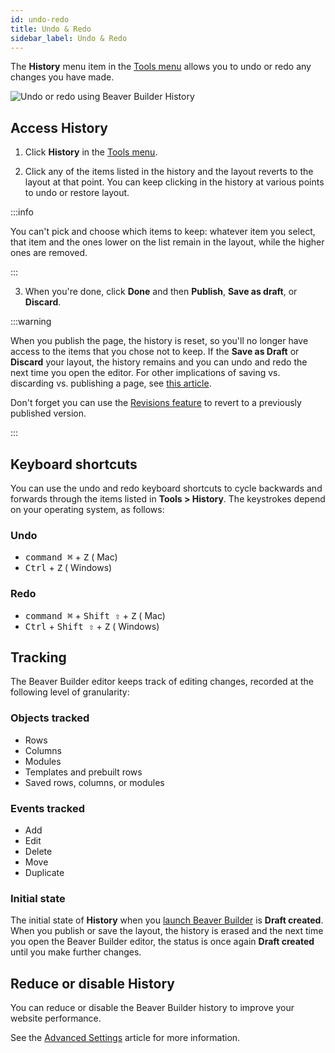 ```yaml
---
id: undo-redo
title: Undo & Redo
sidebar_label: Undo & Redo
---
```


The **History** menu item in the [Tools menu](user-interface/tools-menu.md) allows you to undo or redo any changes you have made.

![Undo or redo using Beaver Builder History](/img/beaver-builder/editor-basics--undo-redo--1.jpg)

## Access History

1. Click **History** in the [Tools menu](user-interface/tools-menu.md).

2. Click any of the items listed in the history and the layout reverts to the layout at that point.
   You can keep clicking in the history at various points to undo or restore layout.

:::info

You can't pick and choose which items to keep: whatever item you select, that item and the ones lower on the list remain in the layout, while the higher ones are removed.

:::

3. When you're done, click **Done** and then **Publish**, **Save as draft**, or **Discard**.

:::warning

When you publish the page, the history is reset, so you'll no
longer have access to the items that you chose not to keep. If the **Save as
Draft** or **Discard** your layout, the history remains and you can undo and
redo the next time you open the editor. For other implications of saving vs.
discarding vs. publishing a page, see [this article](user-interface/top-bar.md#done-button).

Don't forget you can use the [Revisions feature](user-interface/tools-menu.md/#revisions) to revert to a previously published version.

:::

## Keyboard shortcuts

You can use the undo and redo keyboard shortcuts to cycle backwards and
forwards through the items listed in **Tools > History**. The keystrokes
depend on your operating system, as follows:

### Undo

- <kbd>command ⌘</kbd> + <kbd>Z</kbd> (<i className="fab fa-apple"></i> Mac)
- <kbd>Ctrl</kbd> + <kbd>Z</kbd> (<i className="fab fa-windows"></i> Windows)

### Redo

- <kbd>command ⌘</kbd> + <kbd>Shift ⇧</kbd> + <kbd>Z</kbd> (<i className="fab fa-apple"></i> Mac)
- <kbd>Ctrl</kbd> + <kbd>Shift ⇧</kbd> + <kbd>Z</kbd> (<i className="fab fa-windows"></i> Windows)

## Tracking

The Beaver Builder editor keeps track of editing changes, recorded at the following level of granularity:

### Objects tracked

- Rows
- Columns
- Modules
- Templates and prebuilt rows
- Saved rows, columns, or modules

### Events tracked

- Add
- Edit
- Delete
- Move
- Duplicate

### Initial state

The initial state of **History** when you [launch Beaver Builder](getting-started/launch-builder.md) is **Draft created**. When you publish or save the layout, the history is erased and the next time you open the Beaver Builder editor, the status is once again **Draft created** until you make further changes.

## Reduce or disable History

You can reduce or disable the Beaver Builder history to improve your website performance.

See the [Advanced Settings](settings/advanced.md#limit-the-amount-of-undoredo-history-in-builder-ui) article for more information.
